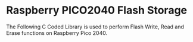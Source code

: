 # Raspberry PICO2040 Flash Storage
The Following C Coded Library is used to perform Flash Write, Read and Erase functions on Raspberry Pico 2040.
